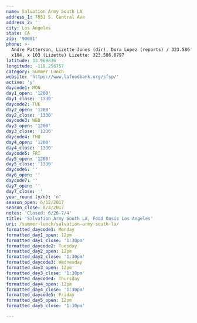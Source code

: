 ```yaml
---
name: Salvation Army South LA
address_1: 7651 S. Central Ave
address_2: ''
city: Los Angeles
state: CA
zip: '90001'
phone: >-
  Andre Patterson, Lizette Jones (dir), Dora Lopez (reports) / 323.586.0288
  x104, x 103 (Lizette) Lizette: 323.586.0797
latitude: 33.969836
longitude: -118.256757
category: Summer Lunch
website: 'https://www.lafoodbank.org/sfsp/'
active: 'y'
daycode1: MON
day1_open: '1200'
day1_close: '1330'
daycode2: TUE
day2_open: '1200'
day2_close: '1330'
daycode3: WED
day3_open: '1200'
day3_close: '1330'
daycode4: THU
day4_open: '1200'
day4_close: '1330'
daycode5: FRI
day5_open: '1200'
day5_close: '1330'
daycode6: ''
day6_open: ''
daycode7: ''
day7_open: ''
day7_close: ''
year_round (y/n): 'n'
season_open: 6/12/2017
season_close: 8/3/2017
notes: 'Closed: 6/26-7/4'
title: 'Salvation Army South LA, Food Oasis Los Angeles'
uri: /summer-lunch/salvation-army-south-la/
formatted_daycode1: Monday
formatted_day1_open: 12pm
formatted_day1_close: '1:30pm'
formatted_daycode2: Tuesday
formatted_day2_open: 12pm
formatted_day2_close: '1:30pm'
formatted_daycode3: Wednesday
formatted_day3_open: 12pm
formatted_day3_close: '1:30pm'
formatted_daycode4: Thursday
formatted_day4_open: 12pm
formatted_day4_close: '1:30pm'
formatted_daycode5: Friday
formatted_day5_open: 12pm
formatted_day5_close: '1:30pm'

---
```



